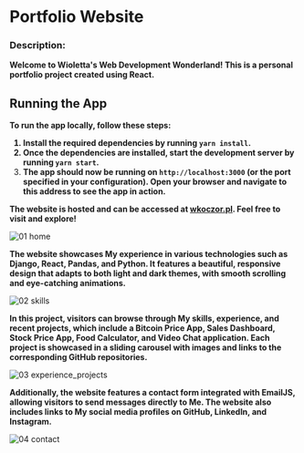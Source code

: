 # Portfolio Website

### Description:

<b>Welcome to Wioletta's Web Development Wonderland! This is a personal portfolio project created using React.</b>

## Running the App

<b>To run the app locally, follow these steps:

1. Install the required dependencies by running `yarn install`.
2. Once the dependencies are installed, start the development server by running `yarn start`.
3. The app should now be running on `http://localhost:3000` (or the port specified in your configuration). Open your browser and navigate to this address to see the app in action.</b>


<b>The website is hosted and can be accessed at [wkoczor.pl](https://wkoczor.pl). Feel free to visit and explore!</b>

![01 home](https://github.com/Wajola55/Portfolio-/assets/118658753/2e04d842-bbcf-4d5b-aa70-d183599ea50a)

<b>The website showcases My experience in various technologies such as Django, React, Pandas, and Python. It features a beautiful, responsive design that adapts to both light and dark themes, with smooth scrolling and eye-catching animations.</b>

![02 skills](https://github.com/Wajola55/Portfolio-/assets/118658753/56dd4e71-15f1-4dd9-a6e8-f919340218d1)

<b>In this project, visitors can browse through My skills, experience, and recent projects, which include a Bitcoin Price App, Sales Dashboard, Stock Price App, Food Calculator, and Video Chat application. Each project is showcased in a sliding carousel with images and links to the corresponding GitHub repositories.</b>

![03 experience_projects](https://github.com/Wajola55/Portfolio-/assets/118658753/1418fd06-9fb4-4fbc-b49b-dc2beecf2d71)

<b>Additionally, the website features a contact form integrated with EmailJS, allowing visitors to send messages directly to Me. The website also includes links to My social media profiles on GitHub, LinkedIn, and Instagram.</b>

![04 contact](https://github.com/Wajola55/Portfolio-/assets/118658753/08e43aea-a5fd-4127-8c5d-3fb22e2c2157)

